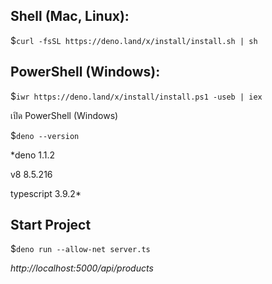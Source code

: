 ## Shell (Mac, Linux):

$`curl -fsSL https://deno.land/x/install/install.sh | sh`

## PowerShell (Windows):

$`iwr https://deno.land/x/install/install.ps1 -useb | iex`

เปิด PowerShell (Windows)

$`deno --version`

*deno 1.1.2

v8 8.5.216

typescript 3.9.2*


## Start Project

$`deno run --allow-net server.ts`

*http://localhost:5000/api/products*